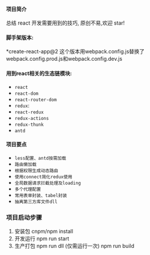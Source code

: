 
 #### 项目简介
总结 react 开发需要用到的技巧, 原创不易,欢迎 star!
#### 脚手架版本:
 *create-react-app@2
 这个版本用webpack.config.js替换了webpack.config.prod.js和webpack.config.dev.js
 
 #### 用到react相关的生态链模块:
  * `react`
  * `react-dom`
  * `react-router-dom`
  * `redux`: 
  * `react-redux`
  * `redux-actions`
  * `redux-thunk`
  * `antd`
 
 #### 项目要点
  * `less配置、antd按需加载`
  * `路由懒加载`
  * `根据权限生成动态路由`
  * `使用connect简化redux使用`
  * `全局数据请求拦截处理及loading`
  * `多个代理配置`
  * `常用表单封装、tabel封装`
  * `抽离第三方库文件dll`
  
  ### 项目启动步骤
1. 安装包
   cnpm/npm install 
2. 开发运行
  npm run start
3. 生产打包
  npm run dll (仅需运行一次)
  npm run build
  

